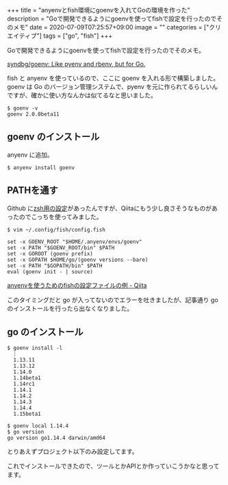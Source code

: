 +++
title = "anyenvとfish環境にgoenvを入れてGoの環境を作った"
description = "Goで開発できるようにgoenvを使ってfishで設定を行ったのでそのメモ"
date = 2020-07-09T07:25:57+09:00
image = ""
categories = ["クリエイティブ"]
tags = ["go", "fish"]
+++


Goで開発できるようにgoenvを使ってfishで設定を行ったのでそのメモ。

[syndbg/goenv: Like pyenv and rbenv, but for Go.](https://github.com/syndbg/goenv)

fish と anyenv を使っているので、ここに goenv を入れる形で構築しました。  
goenv は Go のバージョン管理システムで、pyenv を元に作られてるらしいんですが、確かに使い方なんかは似てるなと思いました。

```
$ goenv -v
goenv 2.0.0beta11
```

## goenv のインストール
anyenv に追加。

```
$ anyenv install goenv
```

## PATHを通す

Github に[zsh用の設定](https://github.com/syndbg/goenv/blob/master/INSTALL.md#basic-github-checkout)があったんですが、Qiitaにもう少し良さそうなものがあったのでこっちを使ってみました。

```
$ vim ~/.config/fish/config.fish
```

```
set -x GOENV_ROOT "$HOME/.anyenv/envs/goenv"
set -x PATH "$GOENV_ROOT/bin" $PATH
set -x GOROOT (goenv prefix)
set -x GOPATH $HOME/go/(goenv versions --bare)
set -x PATH "$GOPATH/bin" $PATH
eval (goenv init - | source)
```

[anyenvを使うためのfishの設定ファイルの例 - Qiita](https://qiita.com/fuppi/items/512928cd009b5c153a5e)

このタイミングだと go が入ってないのでエラーを吐きましたが、記事通り go のインストールを行ったら出なくなりました。

## go のインストール

```
$ goenv install -l
  :
  1.13.11
  1.13.12
  1.14.0
  1.14beta1
  1.14rc1
  1.14.1
  1.14.2
  1.14.3
  1.14.4
  1.15beta1

$ goenv local 1.14.4
$ go version
go version go1.14.4 darwin/amd64
```

とりあえずプロジェクト以下のみ設定してます。

これでインストールできたので、ツールとかAPIとか作っていこうかなと思ってます。
